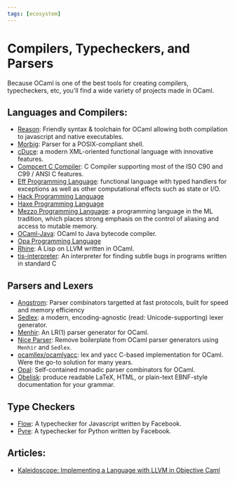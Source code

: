 ```yaml
---
tags: [ecosystem]
---
```


# Compilers, Typecheckers, and Parsers

Because OCaml is one of the best tools for creating compilers, typecheckers, etc, you'll find a wide variety of projects made in OCaml.

## Languages and Compilers:

* [Reason](https://reasonml.github.io/):
Friendly syntax & toolchain for OCaml allowing both compilation to javascript and native executables.
* [Morbig](https://github.com/colis-anr/morbig):
Parser for a POSIX-compliant shell.
* [cDuce](http://www.cduce.org/):
a modern XML-oriented functional language with innovative features.
* [Compcert C Compiler](http://compcert.inria.fr/):
C Compiler supporting most of the ISO C90 and C99 / ANSI C  features.
* [Eff Programming Language](http://www.eff-lang.org/):
functional language with typed handlers for exceptions as well as other computational effects such as state or I/O.
* [Hack Programming Language](http://hacklang.org/) 
* [Haxe Programming Language](http://haxe.org/) 
* [Mezzo Programming Language](http://protz.github.io/mezzo/):
a programming language in the ML tradition,
which places strong emphasis on the control of aliasing and access to mutable memory.
* [OCaml-Java](http://www.ocamljava.org):
OCaml to Java bytecode compiler.
* [Opa Programming Language](http://opalang.org/) 
* [Rhine](https://github.com/artagnon/rhine-ml):
A Lisp on LLVM written in OCaml.
* [tis-interpreter](https://github.com/TrustInSoft/tis-interpreter):
An interpreter for finding subtle bugs in programs written in standard C

## Parsers and Lexers

* [Angstrom](https://github.com/inhabitedtype/angstrom):
Parser combinators targetted at fast protocols, built for speed and memory efficiency
* [Sedlex](https://github.com/alainfrisch/sedlex):
a modern, encoding-agnostic (read: Unicode-supporting) lexer generator.
* [Menhir](http://gallium.inria.fr/~fpottier/menhir):
An LR(1) parser generator for OCaml.
* [Nice Parser](https://github.com/smolkaj/nice-parser):
Remove boilerplate from OCaml parser generators using `Menhir` and `Sedlex`.
* [ocamllex/ocamlyacc](https://caml.inria.fr/pub/docs/manual-ocaml/lexyacc.html):
lex and yacc C-based implementation for OCaml. Were the go-to solution for many years.
* [Opal](https://github.com/pyrocat101/opal):
Self-contained monadic parser combinators for OCaml.
* [Obelisk](https://github.com/Lelio-Brun/Obelisk):
produce readable LaTeX, HTML, or plain-text EBNF-style documentation for your grammar.

## Type Checkers

* [Flow](https://github.com/facebook/flow):
A typechecker for Javascript written by Facebook.
* [Pyre](https://github.com/facebook/pyre-check):
A typechecker for Python written by Facebook.

## Articles:

* [Kaleidoscope: Implementing a Language with LLVM in Objective Caml](http://llvm.org/docs/tutorial/OCamlLangImpl1.html) 

